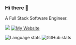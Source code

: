 ### Hi there 👋


A Full Stack Software Engineer. 

[![](https://img.shields.io/badge/linkedin-%230077B5.svg?&style=for-the-badge&logo=linkedin&logoColor=white)](https://www.linkedin.com/in/huzaifa3115/)
[![My Website](https://img.shields.io/badge/Website-codexloopers-blue?style=for-the-badge)](https://codexloopers.com/)

![Language stats](https://github-readme-stats.vercel.app/api/top-langs/?username=huzaifa3115&layout=compact&langs_count=10)
![GitHub stats](https://github-readme-stats.vercel.app/api?username=huzaifa3115&show_icons=true&count_private=true)


<!--
**huzaifa3115/huzaifa3115** is a ✨ _special_ ✨ repository because its `README.md` (this file) appears on your GitHub profile.

Here are some ideas to get you started:

- 🔭 I’m currently working on ...
- 🌱 I’m currently learning ...
- 👯 I’m looking to collaborate on ...
- 🤔 I’m looking for help with ...
- 💬 Ask me about ...
- 📫 How to reach me: ...
- 😄 Pronouns: ...
- ⚡ Fun fact: ...
-->

